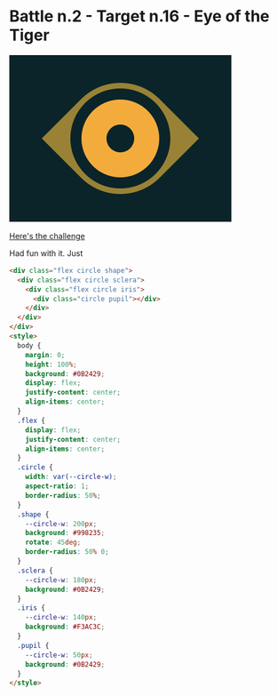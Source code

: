 # Battle n.2 - Target n.16 - Eye of the Tiger

![challenge image](16.png)

[Here's the challenge](https://cssbattle.dev/play/16)

Had fun with it. Just

```html
<div class="flex circle shape">
  <div class="flex circle sclera">
    <div class="flex circle iris">
      <div class="circle pupil"></div>
    </div>
  </div>
</div>
<style>
  body {
    margin: 0;
    height: 100%;
    background: #0B2429;
    display: flex;
    justify-content: center;
    align-items: center;
  }
  .flex {
    display: flex;
    justify-content: center;
    align-items: center;
  }
  .circle {
    width: var(--circle-w);
    aspect-ratio: 1;
    border-radius: 50%;
  }
  .shape {
    --circle-w: 200px;
    background: #998235;
    rotate: 45deg;
    border-radius: 50% 0;
  }
  .sclera {
    --circle-w: 180px;
    background: #0B2429;
  }
  .iris {
    --circle-w: 140px;
    background: #F3AC3C;
  }
  .pupil {
    --circle-w: 50px;
    background: #0B2429;
  }
</style>
```
